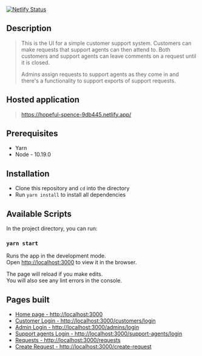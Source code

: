 [![Netlify Status](https://api.netlify.com/api/v1/badges/7da7693a-c38b-4ce7-9f81-1239b8097773/deploy-status)](https://app.netlify.com/sites/hopeful-spence-9db445/deploys)

## Description
> This is the UI for a simple customer support system. Customers can make requests that support agents can then attend to.
> Both customers and support agents can leave comments on a request until it is closed.
>
> Admins assign requests to support agents as they come in and there's a functionality
> to support exports of support requests.

## Hosted application
> https://hopeful-spence-9db445.netlify.app/

## Prerequisites
* Yarn
* Node -  10.19.0

## Installation
* Clone this repository and `cd` into the directory
* Run  `yarn install` to install all dependencies

## Available Scripts

In the project directory, you can run:

### `yarn start`

Runs the app in the development mode.<br />
Open [http://localhost:3000](http://localhost:3000) to view it in the browser.

The page will reload if you make edits.<br />
You will also see any lint errors in the console.

## Pages built
* [Home page - http://localhost:3000](http://localhost:3000)
* [Customer Login - http://localhost:3000/customers/login](http://localhost:3000/customers/login)
* [Admin Login - http://localhost:3000/admins/login](http://localhost:3000/admins/login)
* [Support agents Login - http://localhost:3000/support-agents/login](http://localhost:3000/support-agents/login)
* [Requests - http://localhost:3000/requests](http://localhost:3000/requests)
* [Create Request - http://localhost:3000/create-request](http://localhost:3000/create-request)









